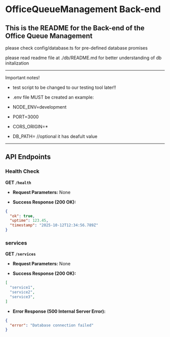 # OfficeQueueManagement Back-end

## This is the README for the Back-end of the Office Queue Management

please check config/database.ts for pre-defined database promises

please read readme file at ./db/README.md for better understanding of db initalization

--------------------------------------------------------------------

Important notes!

- test script to be changed to our testing tool later!!

- .env file MUST be created an example:

- NODE_ENV=development

- PORT=3000

- CORS_ORIGIN=*

- DB_PATH= //optional it has deafult value

--------------------------------------------------------------------


## API Endpoints

### Health Check

**GET `/health`**

- **Request Parameters:** None

- **Success Response (200 OK):**
```json
{
  "ok": true,
  "uptime": 123.45,
  "timestamp": "2025-10-12T12:34:56.789Z"
}
```

### services

**GET `/services`**

- **Request Parameters:** None

- **Success Response (200 OK):**
```json
[
  "service1",
  "service2",
  "service3",
]
```

- **Error Response (500 Internal Server Error):**
```json
{
  "error": "Database connection failed"
}
```